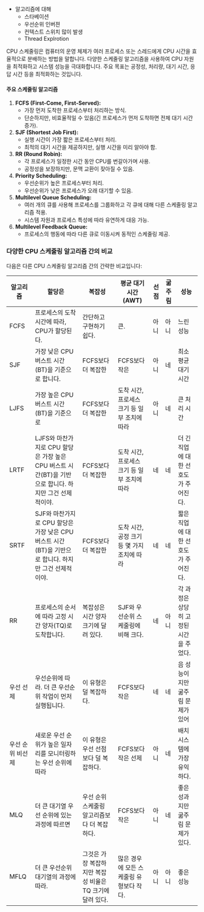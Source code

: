* 알고리즘에 대해
	* 스타베이션
	* 우선순위 인버젼
	* 컨텍스트 스위치 많이 발생
	* Thread Explrotion

CPU 스케줄링은 컴퓨터의 운영 체제가 여러 프로세스 또는 스레드에게 CPU 시간을 효율적으로 분배하는 방법을 말합니다. 다양한 스케줄링 알고리즘을 사용하여 CPU 자원을 최적화하고 시스템 성능을 극대화합니다. 주요 목표는 공정성, 처리량, 대기 시간, 응답 시간 등을 최적화하는 것입니다.

#### 주요 스케줄링 알고리즘

1. **FCFS (First-Come, First-Served):**
    - 가장 먼저 도착한 프로세스부터 처리하는 방식.
    - 단순하지만, 비효율적일 수 있음(긴 프로세스가 먼저 도착하면 전체 대기 시간 증가).
2. **SJF (Shortest Job First):**
    - 실행 시간이 가장 짧은 프로세스부터 처리.
    - 최적의 대기 시간을 제공하지만, 실행 시간을 미리 알아야 함.
4. **RR (Round Robin):**
    - 각 프로세스가 일정한 시간 동안 CPU를 번갈아가며 사용.
    - 공정성을 보장하지만, 문맥 교환이 잦아질 수 있음.
5. **Priority Scheduling:**
    - 우선순위가 높은 프로세스부터 처리.
    - 우선순위가 낮은 프로세스가 오래 대기할 수 있음.
6. **Multilevel Queue Scheduling:**
    - 여러 개의 큐를 사용해 프로세스를 그룹화하고 각 큐에 대해 다른 스케줄링 알고리즘 적용.
    - 시스템 자원과 프로세스 특성에 따라 유연하게 대응 가능.
7. **Multilevel Feedback Queue:**
    - 프로세스의 행동에 따라 다른 큐로 이동시켜 동적인 스케줄링 제공.

### 다양한 CPU 스케줄링 알고리즘 간의 비교

다음은 다른 CPU 스케줄링 알고리즘 간의 간략한 비교입니다:

| 알고리즘      | 할당은                                                               | 복잡성                                | 평균 대기 시간 (AWT)             | 선점  | 굶주림 | 성능                     |
| --------- | ----------------------------------------------------------------- | ---------------------------------- | -------------------------- | --- | --- | ---------------------- |
| FCFS      | 프로세스의 도착 시간에 따라, CPU가 할당된다.                                       | 간단하고 구현하기 쉽다.                      | 큰.                         | 아니  | 아니  | 느린 성능                  |
| SJF       | 가장 낮은 CPU 버스트 시간(BT)을 기준으로 합니다.                                   | FCFS보다 더 복잡한                       | FCFS보다 작은                  | 아니  | 네   | 최소 평균 대기 시간            |
| LJFS      | 가장 높은 CPU 버스트 시간(BT)을 기준으로                                        | FCFS보다 더 복잡한                       | 도착 시간, 프로세스 크기 등 일부 조치에 따라 | 아니  | 네   | 큰 처리 시간                |
| LRTF      | LJFS와 마찬가지로 CPU 할당은 가장 높은 CPU 버스트 시간(BT)을 기반으로 합니다. 하지만 그건 선제적이야. | FCFS보다 더 복잡한                       | 도착 시간, 프로세스 크기 등 일부 조치에 따라 | 네   | 네   | 더 긴 직업에 대한 선호도가 주어진다.  |
| SRTF      | SJF와 마찬가지로 CPU 할당은 가장 낮은 CPU 버스트 시간(BT)을 기반으로 합니다. 하지만 그건 선제적이야.  | FCFS보다 더 복잡한                       | 도착 시간, 공정 크기 등 몇 가지 조치에 따라 | 네   | 네   | 짧은 직업에 대한 선호도가 주어진다.   |
| RR        | 프로세스의 순서에 따라 고정 시간 양자(TQ)로 도착합니다.                                 | 복잡성은 시간 양자 크기에 달려 있다.              | SJF와 우선순위 스케줄링에 비해 크다.     | 네   | 아니  | 각 과정은 상당히 고정된 시간을 주었다. |
| 우선 선제     | 우선순위에 따라. 더 큰 우선순위 작업이 먼저 실행됩니다.                                  | 이 유형은 덜 복잡하다.                      | FCFS보다 작은                  | 네   | 네   | 음 성능이지만 굶주림 문제가 있어     |
| 우선 순위 비선제 | 새로운 우선 순위가 높은 일자리를 모니터링하는 우선 순위에 따라                               | 이 유형은 우선 선점보다 덜 복잡하다.              | FCFS보다 작은 선제               | 아니  | 네   | 배치 시스템에 가장 유익하다.       |
| MLQ       | 더 큰 대기열 우선 순위에 있는 과정에 따르면                                         | 우선 순위 스케줄링 알고리즘보다 더 복잡하다.          | FCFS보다 작은                  | 아니  | 네   | 좋은 성과지만 굶주림 문제가 있다.    |
| MFLQ      | 더 큰 우선순위 대기열의 과정에 따라.                                             | 그것은 가장 복잡하지만 복잡성 비율은 TQ 크기에 달려 있다. | 많은 경우에 모든 스케줄링 유형보다 작다.    | 아니  | 아니  | 좋은 성능                  |
